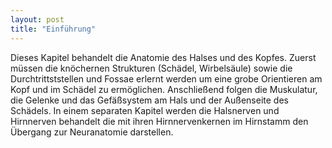 ```yaml
---
layout: post
title: "Einführung"
---
```

Dieses Kapitel behandelt die Anatomie des Halses und des Kopfes. Zuerst müssen die knöchernen Strukturen (Schädel, Wirbelsäule) sowie die Durchtrittststellen und Fossae erlernt werden um eine grobe Orientieren am Kopf und im Schädel zu ermöglichen. Anschließend folgen die Muskulatur, die Gelenke und das Gefäßsystem am Hals und der Außenseite des Schädels. In einem separaten Kapitel werden die Halsnerven und  Hirnnerven behandelt die mit ihren Hirnnervenkernen im Hirnstamm den Übergang zur Neuranatomie darstellen.
